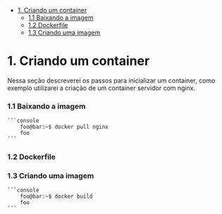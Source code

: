 - [1. Criando um container](#1-criando-um-container)
    - [1.1 Baixando a imagem](#11-baixando-a-imagem)
    - [1.2 Dockerfile](#12-dockerfile)
    - [1.3 Criando uma imagem](#13-criando-uma-imagem)

# 1. Criando um container  
Nessa seção descreverei os passos para inicializar um container, como exemplo utilizarei a criação de um container servidor com nginx.

### 1.1 Baixando a imagem
    ```console
        foo@bar:~$ docker pull nginx
        foo
    ```

### 1.2 Dockerfile
    
### 1.3 Criando uma imagem  


    ```console
        foo@bar:~$ docker build
        foo
    ```